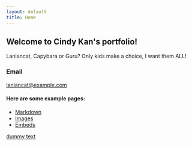 ```yaml
---
layout: default
title: Home
---
```


## Welcome to Cindy Kan's portfolio!

Lanlancat, Capybara or Guru?
Only kids make a choice, I want them ALL!

### Email
lanlancat@example.com

#### Here are some example pages:

- [Markdown](02-markdown-examples)
- [Images](03-images-examples)
- [Embeds](04-embeds-examples)

[dummy text](https://apps.apple.com/us/app/lan-lan-cat-17-en/id1499579679)
